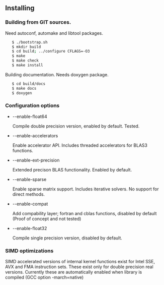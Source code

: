 
## Installing

### Building from GIT sources.

Need autoconf, automake and libtool packages.

```sh
   $ ./bootstrap.sh
   $ mkdir build
   $ cd build; ../configure CFLAGS=-O3
   $ make
   $ make check
   $ make install
```

Building documentation. Needs doxygen package.

```sh
   $ cd build/docs
   $ make docs
   $ doxygen
```

### Configuration options

   * \--enable-float64

     Compile double precision version, enabled by default. Tested.

   * \--enable-accelerators

     Enable accelerator API. Includes threaded accelerators for BLAS3 functions.

   * \--enable-ext-precision

     Extended precison BLAS functionality. Enabled by default.

   * \--enable-sparse

     Enable sparse matrix support. Includes iterative solvers. No support for direct
     methods.

   * \--enable-compat

     Add compability layer; fortran and cblas functions, disabled by default
	(Proof of concept and not tested)

   * \--enable-float32

     Compile single precision version, disabled by default.


### SIMD optimizations

   SIMD accelerated versions of internal kernel functions exist for Intel SSE, AVX and FMA
   instruction sets. These exist only for double precision real versions. Currently these are
   automatically enabled when library is compiled (GCC option -march=native)
